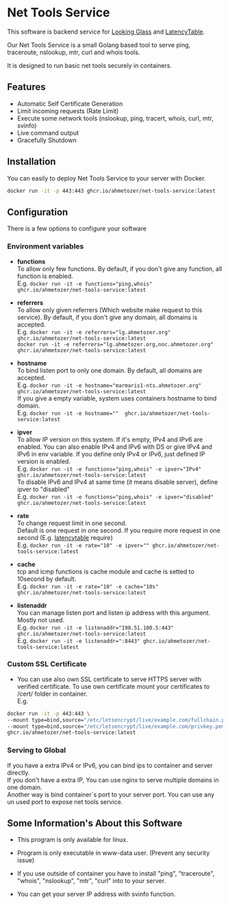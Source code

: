 # Net Tools Service

This software is backend service for [Looking Glass](https://github.com/ahmetozer/looking-glass) and [LatencyTable](https://github.com/ahmetozer/latencytable).

Our Net Tools Service is a small Golang based tool to serve ping, traceroute, nslookup, mtr, curl and whois tools.

It is designed to run basic net tools securely in containers.

## Features

- Automatic Self Certificate Generation
- Limit incoming requests (Rate Limit)
- Execute some network tools (nslookup, ping, tracert, whois, curl, mtr, svinfo)
- Live command output
- Gracefully Shutdown

## Installation

You can easily to deploy Net Tools Service to your server with Docker.

```sh
docker run -it -p 443:443 ghcr.io/ahmetozer/net-tools-service:latest
```

## Configuration

There is a few options to configure your software

### Environment variables

- **functions**  
To allow only few functions.
By default, if you don't give any function, all function is enabled.  
E.g.  `docker run -it -e functions="ping,whois"  ghcr.io/ahmetozer/net-tools-service:latest`

- **referrers**  
To allow only given referrers (Which website make request to this service).
By default, if you don't give any domain, all domains is accepted.  
E.g.  `docker run -it -e referrers="lg.ahmetozer.org"  ghcr.io/ahmetozer/net-tools-service:latest`  
`docker run -it -e referrers="lg.ahmetozer.org,noc.ahmetozer.org"  ghcr.io/ahmetozer/net-tools-service:latest`

- **hostname**  
To bind listen port to only one domain.
By default, all domains are accepted.  
E.g.  `docker run -it -e hostname="marmaris1-nts.ahmetozer.org"  ghcr.io/ahmetozer/net-tools-service:latest`  
If you give a empty variable, system uses containers hostname to bind domain.  
E.g.  `docker run -it -e hostname=""  ghcr.io/ahmetozer/net-tools-service:latest`  

- **ipver**  
To allow IP version on this system.
If it's empty, IPv4 and IPv6 are enabled. You can also enable IPv4 and IPv6 with DS or give IPv4 and IPv6 in env variable. If you define only IPv4 or IPv6, just defined IP version is enabled.  
E.g.  `docker run -it -e functions="ping,whois" -e ipver="IPv4" ghcr.io/ahmetozer/net-tools-service:latest`  
To disable IPv6 and IPv4 at same time (it means disable server), define ipver to "disabled"  
E.g.  `docker run -it -e functions="ping,whois" -e ipver="disabled" ghcr.io/ahmetozer/net-tools-service:latest`

- **rate**  
To change request limit in one second.  
Default is one request in one second.
If you require more request in one second (E.g. [latencytable](https://github.com/ahmetozer/latencytable) require)  
E.g.  `docker run -it -e rate="10" -e ipver="" ghcr.io/ahmetozer/net-tools-service:latest`

- **cache**  
tcp and icmp functions is cache module and cache is setted to 10second by default.  
E.g.  `docker run -it -e rate="10" -e cache="10s" ghcr.io/ahmetozer/net-tools-service:latest`

- **listenaddr**  
You can manage listen port and listen ip address with this argument.  
Mostly not used.  
E.g.  `docker run -it -e listenaddr="198.51.100.5:443" ghcr.io/ahmetozer/net-tools-service:latest`  
E.g.  `docker run -it -e listenaddr=":8443" ghcr.io/ahmetozer/net-tools-service:latest`

### Custom SSL Certificate

- You can use also own SSL certificate to serve HTTPS server with verified certificate. To use own certificate mount your certificates to /cert/ folder in container.  
 E.g.  

 ```bash
docker run -it -p 443:443 \
--mount type=bind,source="/etc/letsencrypt/live/example.com/fullchain.pem",target=/cert/cert.pem,readonly \
 --mount type=bind,source="/etc/letsencrypt/live/example.com/privkey.pem",target=/cert/key.pem,readonly \
 ghcr.io/ahmetozer/net-tools-service:latest
```

### Serving to Global

If you have a extra IPv4 or IPv6, you can bind ips to container and server directly.  
If you don't have a extra IP, You can use nginx to serve multiple domains in one domain.  
Another way is bind container`s port to your server port. You can use any un used port to expose net tools service.

## Some Information's About this Software

- This program is only available for linux.

- Program is only executable in www-data user. (Prevent any security issue)

- If you use outside of container you have to install "ping", "traceroute", "whois", "nslookup", "mtr", "curl" into to your server.

- You can get your server IP address with svinfo function.
